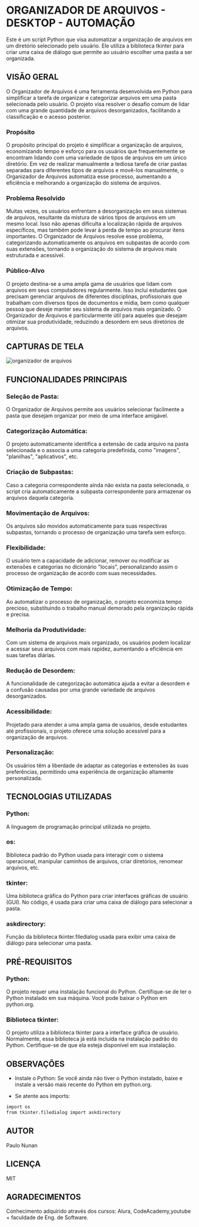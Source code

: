 # ORGANIZADOR DE ARQUIVOS - DESKTOP - AUTOMAÇÃO

Este é um script Python que visa automatizar a organização de arquivos em um diretório selecionado pelo usuário. Ele utiliza a biblioteca tkinter para criar uma caixa de diálogo que permite ao usuário escolher uma pasta a ser organizada.





## VISÃO GERAL

 O Organizador de Arquivos é uma ferramenta desenvolvida em Python para simplificar a tarefa de organizar e categorizar arquivos em uma pasta selecionada pelo usuário. O projeto visa resolver o desafio comum de lidar com uma grande quantidade de arquivos desorganizados, facilitando a classificação e o acesso posterior.

### Propósito

O propósito principal do projeto é simplificar a organização de arquivos, economizando tempo e esforço para os usuários que frequentemente se encontram lidando com uma variedade de tipos de arquivos em um único diretório. Em vez de realizar manualmente a tediosa tarefa de criar pastas separadas para diferentes tipos de arquivos e movê-los manualmente, o Organizador de Arquivos automatiza esse processo, aumentando a eficiência e melhorando a organização do sistema de arquivos.

### Problema Resolvido

Muitas vezes, os usuários enfrentam a desorganização em seus sistemas de arquivos, resultante da mistura de vários tipos de arquivos em um mesmo local. Isso não apenas dificulta a localização rápida de arquivos específicos, mas também pode levar à perda de tempo ao procurar itens importantes. O Organizador de Arquivos resolve esse problema, categorizando automaticamente os arquivos em subpastas de acordo com suas extensões, tornando a organização do sistema de arquivos mais estruturada e acessível.

### Público-Alvo

O projeto destina-se a uma ampla gama de usuários que lidam com arquivos em seus computadores regularmente. Isso inclui estudantes que precisam gerenciar arquivos de diferentes disciplinas, profissionais que trabalham com diversos tipos de documentos e mídia, bem como qualquer pessoa que deseje manter seu sistema de arquivos mais organizado. O Organizador de Arquivos é particularmente útil para aqueles que desejam otimizar sua produtividade, reduzindo a desordem em seus diretórios de arquivos.

## CAPTURAS DE TELA

![organizador de arquivos](https://github.com/ph-nunan/Organizador-de-Arquivos-Automatico/assets/117214802/e5751011-26e8-4ac7-bb28-533607ce9871)



## FUNCIONALIDADES PRINCIPAIS

### Seleção de Pasta: 

O Organizador de Arquivos permite aos usuários selecionar facilmente a pasta que desejam organizar por meio de uma interface amigável.

### Categorização Automática:

O projeto automaticamente identifica a extensão de cada arquivo na pasta selecionada e o associa a uma categoria predefinida, como "imagens", "planilhas", "aplicativos", etc.

### Criação de Subpastas: 

Caso a categoria correspondente ainda não exista na pasta selecionada, o script cria automaticamente a subpasta correspondente para armazenar os arquivos daquela categoria.

### Movimentação de Arquivos: 

Os arquivos são movidos automaticamente para suas respectivas subpastas, tornando o processo de organização uma tarefa sem esforço.

### Flexibilidade: 

O usuário tem a capacidade de adicionar, remover ou modificar as extensões e categorias no dicionário "locais", personalizando assim o processo de organização de acordo com suas necessidades.

### Otimização de Tempo:

Ao automatizar o processo de organização, o projeto economiza tempo precioso, substituindo o trabalho manual demorado pela organização rápida e precisa.

### Melhoria da Produtividade:

Com um sistema de arquivos mais organizado, os usuários podem localizar e acessar seus arquivos com mais rapidez, aumentando a eficiência em suas tarefas diárias.

### Redução de Desordem: 

A funcionalidade de categorização automática ajuda a evitar a desordem e a confusão causadas por uma grande variedade de arquivos desorganizados.

### Acessibilidade: 

Projetado para atender a uma ampla gama de usuários, desde estudantes até profissionais, o projeto oferece uma solução acessível para a organização de arquivos.

### Personalização: 

Os usuários têm a liberdade de adaptar as categorias e extensões às suas preferências, permitindo uma experiência de organização altamente personalizada.










## TECNOLOGIAS UTILIZADAS

### Python:

 A linguagem de programação principal utilizada no projeto.
### os:

Biblioteca padrão do Python usada para interagir com o sistema operacional, manipular caminhos de arquivos, criar diretórios, renomear arquivos, etc.
### tkinter:
  
Uma biblioteca gráfica do Python para criar interfaces gráficas de usuário (GUI). No código, é usada para criar uma caixa de diálogo para selecionar a pasta.
### askdirectory:

Função da biblioteca tkinter.filedialog usada para exibir uma caixa de diálogo para selecionar uma pasta.





## PRÉ-REQUISITOS

### Python: 

O projeto requer uma instalação funcional do Python. Certifique-se de ter o Python instalado em sua máquina. Você pode baixar o Python em python.org.

### Biblioteca tkinter: 

O projeto utiliza a biblioteca tkinter para a interface gráfica de usuário. Normalmente, essa biblioteca já está incluída na instalação padrão do Python. Certifique-se de que ela esteja disponível em sua instalação.




## OBSERVAÇÕES

- Instale o Python: Se você ainda não tiver o Python instalado, baixe e instale a versão mais recente do Python em python.org.

- Se atente aos imports:

```bash
import os
from tkinter.filedialog import askdirectory
```



## AUTOR

Paulo Nunan



## LICENÇA

MIT




## AGRADECIMENTOS

Conhecimento adquirido através dos cursos: Alura, CodeAcademy,youtube + faculdade de Eng. de Software.
